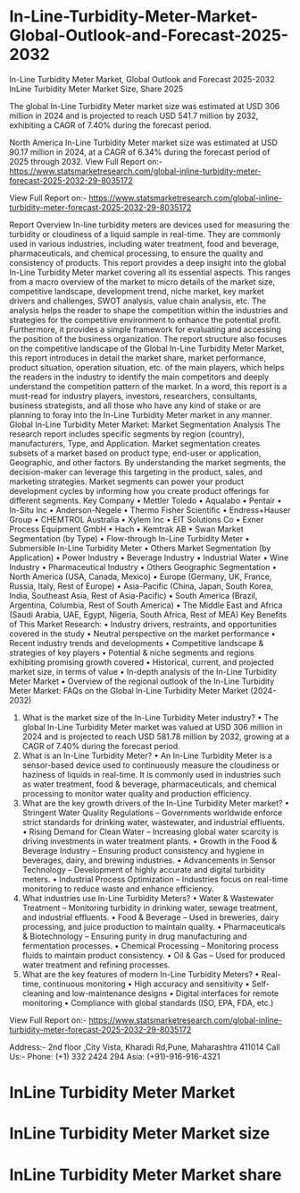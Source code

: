# In-Line-Turbidity-Meter-Market-Global-Outlook-and-Forecast-2025-2032

In-Line Turbidity Meter Market, Global Outlook and Forecast 2025-2032
InLine Turbidity Meter Market Size, Share 2025


The global In-Line Turbidity Meter market size was estimated at USD 306 million in 2024 and is projected to reach USD 541.7 million by 2032, exhibiting a CAGR of 7.40% during the forecast period.

North America In-Line Turbidity Meter market size was estimated at USD 90.17 million in 2024, at a CAGR of 6.34% during the forecast period of 2025 through 2032.
View Full Report on:- https://www.statsmarketresearch.com/global-inline-turbidity-meter-forecast-2025-2032-29-8035172
 
View Full Report on:- https://www.statsmarketresearch.com/global-inline-turbidity-meter-forecast-2025-2032-29-8035172


Report Overview
In-line turbidity meters are devices used for measuring the turbidity or cloudiness of a liquid sample in real-time. They are commonly used in various industries, including water treatment, food and beverage, pharmaceuticals, and chemical processing, to ensure the quality and consistency of products.
This report provides a deep insight into the global In-Line Turbidity Meter market covering all its essential aspects. This ranges from a macro overview of the market to micro details of the market size, competitive landscape, development trend, niche market, key market drivers and challenges, SWOT analysis, value chain analysis, etc.
The analysis helps the reader to shape the competition within the industries and strategies for the competitive environment to enhance the potential profit. Furthermore, it provides a simple framework for evaluating and accessing the position of the business organization. The report structure also focuses on the competitive landscape of the Global In-Line Turbidity Meter Market, this report introduces in detail the market share, market performance, product situation, operation situation, etc. of the main players, which helps the readers in the industry to identify the main competitors and deeply understand the competition pattern of the market.
In a word, this report is a must-read for industry players, investors, researchers, consultants, business strategists, and all those who have any kind of stake or are planning to foray into the In-Line Turbidity Meter market in any manner.
Global In-Line Turbidity Meter Market: Market Segmentation Analysis
The research report includes specific segments by region (country), manufacturers, Type, and Application. Market segmentation creates subsets of a market based on product type, end-user or application, Geographic, and other factors. By understanding the market segments, the decision-maker can leverage this targeting in the product, sales, and marketing strategies. Market segments can power your product development cycles by informing how you create product offerings for different segments.
Key Company
•	Mettler Toledo
•	Aqualabo
•	Pentair
•	In-Situ Inc
•	Anderson-Negele
•	Thermo Fisher Scientific
•	Endress+Hauser Group
•	CHEMTROL Australia
•	Xylem Inc
•	EIT Solutions Co
•	Exner Process Equipment GmbH
•	Hach
•	Kemtrak AB
•	Swan
Market Segmentation (by Type)
•	Flow-through In-Line Turbidity Meter
•	Submersible In-Line Turbidity Meter
•	Others
Market Segmentation (by Application)
•	Power Industry
•	Beverage Industry
•	Industrial Water
•	Wine Industry
•	Pharmaceutical Industry
•	Others
Geographic Segmentation
•	North America (USA, Canada, Mexico)
•	Europe (Germany, UK, France, Russia, Italy, Rest of Europe)
•	Asia-Pacific (China, Japan, South Korea, India, Southeast Asia, Rest of Asia-Pacific)
•	South America (Brazil, Argentina, Columbia, Rest of South America)
•	The Middle East and Africa (Saudi Arabia, UAE, Egypt, Nigeria, South Africa, Rest of MEA)
Key Benefits of This Market Research:
•	Industry drivers, restraints, and opportunities covered in the study
•	Neutral perspective on the market performance
•	Recent industry trends and developments
•	Competitive landscape & strategies of key players
•	Potential & niche segments and regions exhibiting promising growth covered
•	Historical, current, and projected market size, in terms of value
•	In-depth analysis of the In-Line Turbidity Meter Market
•	Overview of the regional outlook of the In-Line Turbidity Meter Market:
FAQs on the Global In-Line Turbidity Meter Market (2024-2032)
1. What is the market size of the In-Line Turbidity Meter industry?
•	The global In-Line Turbidity Meter market was valued at USD 306 million in 2024 and is projected to reach USD 581.78 million by 2032, growing at a CAGR of 7.40% during the forecast period.
2. What is an In-Line Turbidity Meter?
•	An In-Line Turbidity Meter is a sensor-based device used to continuously measure the cloudiness or haziness of liquids in real-time. It is commonly used in industries such as water treatment, food & beverage, pharmaceuticals, and chemical processing to monitor water quality and production efficiency.
3. What are the key growth drivers of the In-Line Turbidity Meter market?
•	Stringent Water Quality Regulations – Governments worldwide enforce strict standards for drinking water, wastewater, and industrial effluents.
•	Rising Demand for Clean Water – Increasing global water scarcity is driving investments in water treatment plants.
•	Growth in the Food & Beverage Industry – Ensuring product consistency and hygiene in beverages, dairy, and brewing industries.
•	Advancements in Sensor Technology – Development of highly accurate and digital turbidity meters.
•	Industrial Process Optimization – Industries focus on real-time monitoring to reduce waste and enhance efficiency.
4. What industries use In-Line Turbidity Meters?
•	Water & Wastewater Treatment – Monitoring turbidity in drinking water, sewage treatment, and industrial effluents.
•	Food & Beverage – Used in breweries, dairy processing, and juice production to maintain quality.
•	Pharmaceuticals & Biotechnology – Ensuring purity in drug manufacturing and fermentation processes.
•	Chemical Processing – Monitoring process fluids to maintain product consistency.
•	Oil & Gas – Used for produced water treatment and refining processes.
5. What are the key features of modern In-Line Turbidity Meters?
•	Real-time, continuous monitoring
•	High accuracy and sensitivity
•	Self-cleaning and low-maintenance designs
•	Digital interfaces for remote monitoring
•	Compliance with global standards (ISO, EPA, FDA, etc.)

View Full Report on:- https://www.statsmarketresearch.com/global-inline-turbidity-meter-forecast-2025-2032-29-8035172

Address:- 2nd floor ,City Vista, Kharadi Rd,Pune, Maharashtra 411014
Call Us:- Phone: (+1) 332 2424 294
                Asia: (+91)-916-916-4321

# InLine Turbidity Meter Market
# InLine Turbidity Meter Market size
# InLine Turbidity Meter Market share

